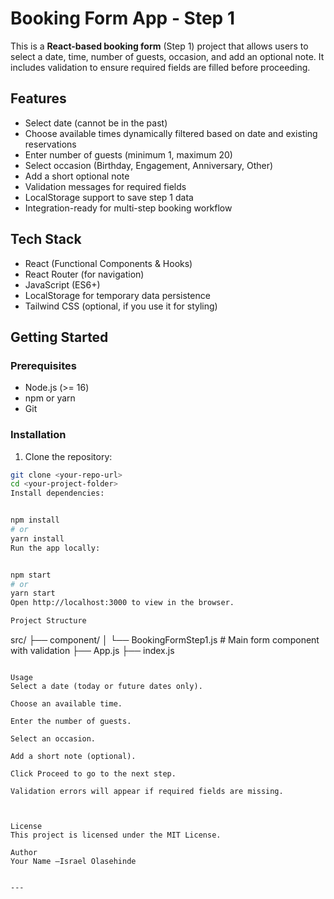 # Booking Form App - Step 1

This is a **React-based booking form** (Step 1) project that allows users to select a date, time, number of guests, occasion, and add an optional note. It includes validation to ensure required fields are filled before proceeding.

## Features

- Select date (cannot be in the past)
- Choose available times dynamically filtered based on date and existing reservations
- Enter number of guests (minimum 1, maximum 20)
- Select occasion (Birthday, Engagement, Anniversary, Other)
- Add a short optional note
- Validation messages for required fields
- LocalStorage support to save step 1 data
- Integration-ready for multi-step booking workflow

## Tech Stack

- React (Functional Components & Hooks)
- React Router (for navigation)
- JavaScript (ES6+)
- LocalStorage for temporary data persistence
- Tailwind CSS (optional, if you use it for styling)

## Getting Started

### Prerequisites

- Node.js (>= 16)
- npm or yarn
- Git

### Installation

1. Clone the repository:

```bash
git clone <your-repo-url>
cd <your-project-folder>
Install dependencies:


npm install
# or
yarn install
Run the app locally:


npm start
# or
yarn start
Open http://localhost:3000 to view in the browser.

Project Structure
```
src/
├── component/
│   └── BookingFormStep1.js   # Main form component with validation
├── App.js
├── index.js
```

Usage
Select a date (today or future dates only).

Choose an available time.

Enter the number of guests.

Select an occasion.

Add a short note (optional).

Click Proceed to go to the next step.

Validation errors will appear if required fields are missing.



License
This project is licensed under the MIT License.

Author
Your Name –Israel Olasehinde


---

